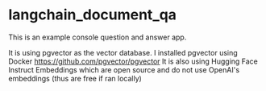 # langchain_document_qa
This is an example console question and answer app.

It is using pgvector as the vector database. I installed pgvector using Docker https://github.com/pgvector/pgvector
It is also using Hugging Face Instruct Embeddings which are open source and do not use OpenAI's embeddings (thus are free if ran locally)

